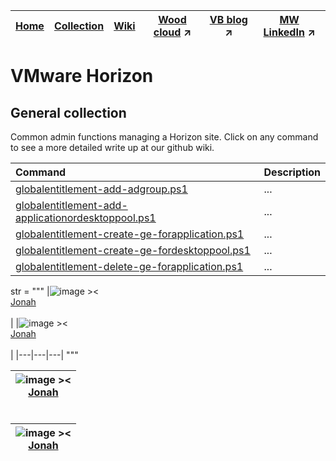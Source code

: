 |[Home](https://github.com/virtualizebrief)|[Collection](https://github.com/virtualizebrief/collection/blob/main/readme.md)|[Wiki](https://github.com/virtualizebrief/home/wiki)|[Wood cloud](https://marketplace.woodcloud.one/) :arrow_upper_right:|[VB blog](https://virtualizebrief.woodcloud.one/) :arrow_upper_right:|[MW LinkedIn](https://www.linkedin.com/in/michaelcharleswood/) :arrow_upper_right:
|---|---|---|---|---|---|

# VMware Horizon
## General collection <br>
Common admin functions managing a Horizon site. Click on any command to see a more detailed write up at our github wiki.

| Command | Description |
| :--- | :--- |
| [globalentitlement-add-adgroup.ps1](globalentitlement-add-adgroup.ps1) | ... |
| [globalentitlement-add-applicationordesktoppool.ps1](globalentitlement-add-applicationordesktoppool.ps1) | ... |
| [globalentitlement-create-ge-forapplication.ps1](globalentitlement-create-ge-forapplication.ps1) | ... |
| [globalentitlement-create-ge-fordesktoppool.ps1](globalentitlement-create-ge-fordesktoppool.ps1) | ... |
| [globalentitlement-delete-ge-forapplication.ps1](globalentitlement-delete-ge-forapplication.ps1) | ... |

str = """
|![ image ><](https://github.com/virtualizebrief/collection/assets/153381859/5c4f1b77-4c4f-45ba-9343-48683c272a65) <br> [Jonah <br><br>](https://ebay.com)|&nbsp;|![ image ><](https://github.com/virtualizebrief/collection/assets/153381859/5c4f1b77-4c4f-45ba-9343-48683c272a65) <br> [Jonah <br><br>](https://ebay.com)|
|---|---|---|
"""

|![ image ><](https://github.com/virtualizebrief/collection/assets/153381859/5c4f1b77-4c4f-45ba-9343-48683c272a65) <br> [Jonah <br><br>](https://ebay.com)|
|---|

|![ image ><](https://github.com/virtualizebrief/collection/assets/153381859/5c4f1b77-4c4f-45ba-9343-48683c272a65) <br> [Jonah <br><br>](https://ebay.com)|
|---|
